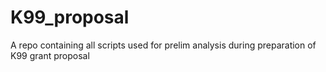 # K99_proposal
A repo containing all scripts used for prelim analysis during preparation of K99 grant proposal
